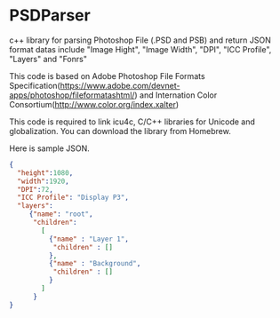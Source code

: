 # PSDParser
c++ library for parsing Photoshop File (.PSD and PSB) and return JSON format datas include "Image Hight", "Image Width", "DPI", "ICC Profile", "Layers" and "Fonrs"

This code is based on Adobe Photoshop File Formats Specification(https://www.adobe.com/devnet-apps/photoshop/fileformatashtml/) and Internation Color Consortium(http://www.color.org/index.xalter)

This code is required to link icu4c, C/C++ libraries for Unicode and globalization.
You can download the library from Homebrew.

Here is sample JSON.
```json
{
  "height":1080,
  "width":1920,
  "DPI":72,
  "ICC Profile": "Display P3",
  "layers": 
     {"name": "root",
      "children":
        [
          {"name" : "Layer 1",
           "children" : []
          },
          {"name" : "Background",
           "children" : []
          }
        ]
      }
}
```
